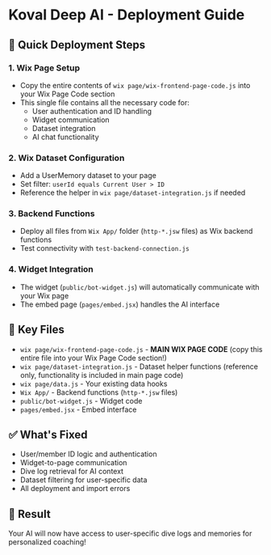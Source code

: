 # Koval Deep AI - Deployment Guide

## 🚀 Quick Deployment Steps

### 1. Wix Page Setup

- Copy the entire contents of `wix page/wix-frontend-page-code.js` into your Wix Page Code section
- This single file contains all the necessary code for:
  - User authentication and ID handling
  - Widget communication
  - Dataset integration
  - AI chat functionality

### 2. Wix Dataset Configuration

- Add a UserMemory dataset to your page
- Set filter: `userId equals Current User > ID`
- Reference the helper in `wix page/dataset-integration.js` if needed

### 3. Backend Functions

- Deploy all files from `Wix App/` folder (`http-*.jsw` files) as Wix backend functions
- Test connectivity with `test-backend-connection.js`

### 4. Widget Integration

- The widget (`public/bot-widget.js`) will automatically communicate with your Wix page
- The embed page (`pages/embed.jsx`) handles the AI interface

## 🔧 Key Files

- `wix page/wix-frontend-page-code.js` - **MAIN WIX PAGE CODE** (copy this entire file into your Wix Page Code section!)
- `wix page/dataset-integration.js` - Dataset helper functions (reference only, functionality is included in main page code)
- `wix page/data.js` - Your existing data hooks
- `Wix App/` - Backend functions (`http-*.jsw` files)
- `public/bot-widget.js` - Widget code
- `pages/embed.jsx` - Embed interface

## ✅ What's Fixed

- User/member ID logic and authentication
- Widget-to-page communication
- Dive log retrieval for AI context
- Dataset filtering for user-specific data
- All deployment and import errors

## 🎯 Result

Your AI will now have access to user-specific dive logs and memories for personalized coaching!
